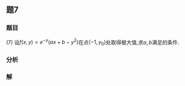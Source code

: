 ## 题7
### 题目
(7) 设$f( {x, y})  = {e}^{-x}( {{ax} + b - {y}^{2}})$在点$( {-1,{y}_{0}})$处取得极大值,求$a, b$满足的条件.
### 分析

### 解
